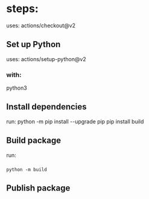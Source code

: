 # steps:
uses: actions/checkout@v2
## Set up Python
uses: actions/setup-python@v2
### with:
python3
## Install dependencies
run: 
    python -m pip install --upgrade pip
    pip install build
## Build package
run: 
###
    python -m build
## Publish package
